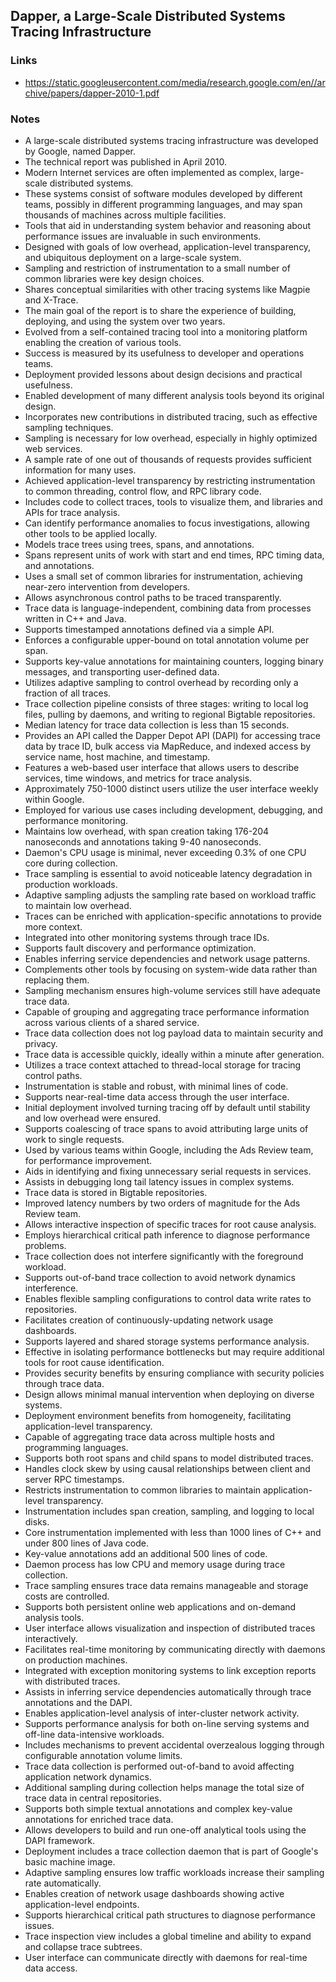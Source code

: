 ## Dapper, a Large-Scale Distributed Systems Tracing Infrastructure

### Links

* https://static.googleusercontent.com/media/research.google.com/en//archive/papers/dapper-2010-1.pdf

### Notes

- A large-scale distributed systems tracing infrastructure was developed by Google, named Dapper.
- The technical report was published in April 2010.
- Modern Internet services are often implemented as complex, large-scale distributed systems.
- These systems consist of software modules developed by different teams, possibly in different programming languages, and may span thousands of machines across multiple facilities.
- Tools that aid in understanding system behavior and reasoning about performance issues are invaluable in such environments.
- Designed with goals of low overhead, application-level transparency, and ubiquitous deployment on a large-scale system.
- Sampling and restriction of instrumentation to a small number of common libraries were key design choices.
- Shares conceptual similarities with other tracing systems like Magpie and X-Trace.
- The main goal of the report is to share the experience of building, deploying, and using the system over two years.
- Evolved from a self-contained tracing tool into a monitoring platform enabling the creation of various tools.
- Success is measured by its usefulness to developer and operations teams.
- Deployment provided lessons about design decisions and practical usefulness.
- Enabled development of many different analysis tools beyond its original design.
- Incorporates new contributions in distributed tracing, such as effective sampling techniques.
- Sampling is necessary for low overhead, especially in highly optimized web services.
- A sample rate of one out of thousands of requests provides sufficient information for many uses.
- Achieved application-level transparency by restricting instrumentation to common threading, control flow, and RPC library code.
- Includes code to collect traces, tools to visualize them, and libraries and APIs for trace analysis.
- Can identify performance anomalies to focus investigations, allowing other tools to be applied locally.
- Models trace trees using trees, spans, and annotations.
- Spans represent units of work with start and end times, RPC timing data, and annotations.
- Uses a small set of common libraries for instrumentation, achieving near-zero intervention from developers.
- Allows asynchronous control paths to be traced transparently.
- Trace data is language-independent, combining data from processes written in C++ and Java.
- Supports timestamped annotations defined via a simple API.
- Enforces a configurable upper-bound on total annotation volume per span.
- Supports key-value annotations for maintaining counters, logging binary messages, and transporting user-defined data.
- Utilizes adaptive sampling to control overhead by recording only a fraction of all traces.
- Trace collection pipeline consists of three stages: writing to local log files, pulling by daemons, and writing to regional Bigtable repositories.
- Median latency for trace data collection is less than 15 seconds.
- Provides an API called the Dapper Depot API (DAPI) for accessing trace data by trace ID, bulk access via MapReduce, and indexed access by service name, host machine, and timestamp.
- Features a web-based user interface that allows users to describe services, time windows, and metrics for trace analysis.
- Approximately 750-1000 distinct users utilize the user interface weekly within Google.
- Employed for various use cases including development, debugging, and performance monitoring.
- Maintains low overhead, with span creation taking 176-204 nanoseconds and annotations taking 9-40 nanoseconds.
- Daemon's CPU usage is minimal, never exceeding 0.3% of one CPU core during collection.
- Trace sampling is essential to avoid noticeable latency degradation in production workloads.
- Adaptive sampling adjusts the sampling rate based on workload traffic to maintain low overhead.
- Traces can be enriched with application-specific annotations to provide more context.
- Integrated into other monitoring systems through trace IDs.
- Supports fault discovery and performance optimization.
- Enables inferring service dependencies and network usage patterns.
- Complements other tools by focusing on system-wide data rather than replacing them.
- Sampling mechanism ensures high-volume services still have adequate trace data.
- Capable of grouping and aggregating trace performance information across various clients of a shared service.
- Trace data collection does not log payload data to maintain security and privacy.
- Trace data is accessible quickly, ideally within a minute after generation.
- Utilizes a trace context attached to thread-local storage for tracing control paths.
- Instrumentation is stable and robust, with minimal lines of code.
- Supports near-real-time data access through the user interface.
- Initial deployment involved turning tracing off by default until stability and low overhead were ensured.
- Supports coalescing of trace spans to avoid attributing large units of work to single requests.
- Used by various teams within Google, including the Ads Review team, for performance improvement.
- Aids in identifying and fixing unnecessary serial requests in services.
- Assists in debugging long tail latency issues in complex systems.
- Trace data is stored in Bigtable repositories.
- Improved latency numbers by two orders of magnitude for the Ads Review team.
- Allows interactive inspection of specific traces for root cause analysis.
- Employs hierarchical critical path inference to diagnose performance problems.
- Trace collection does not interfere significantly with the foreground workload.
- Supports out-of-band trace collection to avoid network dynamics interference.
- Enables flexible sampling configurations to control data write rates to repositories.
- Facilitates creation of continuously-updating network usage dashboards.
- Supports layered and shared storage systems performance analysis.
- Effective in isolating performance bottlenecks but may require additional tools for root cause identification.
- Provides security benefits by ensuring compliance with security policies through trace data.
- Design allows minimal manual intervention when deploying on diverse systems.
- Deployment environment benefits from homogeneity, facilitating application-level transparency.
- Capable of aggregating trace data across multiple hosts and programming languages.
- Supports both root spans and child spans to model distributed traces.
- Handles clock skew by using causal relationships between client and server RPC timestamps.
- Restricts instrumentation to common libraries to maintain application-level transparency.
- Instrumentation includes span creation, sampling, and logging to local disks.
- Core instrumentation implemented with less than 1000 lines of C++ and under 800 lines of Java code.
- Key-value annotations add an additional 500 lines of code.
- Daemon process has low CPU and memory usage during trace collection.
- Trace sampling ensures trace data remains manageable and storage costs are controlled.
- Supports both persistent online web applications and on-demand analysis tools.
- User interface allows visualization and inspection of distributed traces interactively.
- Facilitates real-time monitoring by communicating directly with daemons on production machines.
- Integrated with exception monitoring systems to link exception reports with distributed traces.
- Assists in inferring service dependencies automatically through trace annotations and the DAPI.
- Enables application-level analysis of inter-cluster network activity.
- Supports performance analysis for both on-line serving systems and off-line data-intensive workloads.
- Includes mechanisms to prevent accidental overzealous logging through configurable annotation volume limits.
- Trace data collection is performed out-of-band to avoid affecting application network dynamics.
- Additional sampling during collection helps manage the total size of trace data in central repositories.
- Supports both simple textual annotations and complex key-value annotations for enriched trace data.
- Allows developers to build and run one-off analytical tools using the DAPI framework.
- Deployment includes a trace collection daemon that is part of Google's basic machine image.
- Adaptive sampling ensures low traffic workloads increase their sampling rate automatically.
- Enables creation of network usage dashboards showing active application-level endpoints.
- Supports hierarchical critical path structures to diagnose performance issues.
- Trace inspection view includes a global timeline and ability to expand and collapse trace subtrees.
- User interface can communicate directly with daemons for real-time data access.
